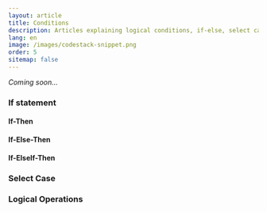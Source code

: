 ```yaml
---
layout: article
title: Conditions
description: Articles explaining logical conditions, if-else, select case statements and boolean operations
lang: en
image: /images/codestack-snippet.png
order: 5
sitemap: false
---
```

*Coming soon...*

### If statement

#### If-Then

#### If-Else-Then

#### If-ElseIf-Then

### Select Case

### Logical Operations